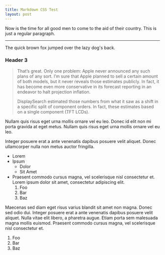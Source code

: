 ```yaml
---
title: Markdown CSS Test
layout: post
---
```


Now is the time for all good men to come to
the aid of their country. This is just a
regular paragraph.

---

The quick brown fox jumped over the lazy
dog's back.

### Header 3

> That’s great. Only one problem: Apple never announced any such plans of any sort. I’m sure that Apple planned to sell a certain amount of both models, but it never reveals those estimates publicly. In fact, it has become even more conservative in its forecast reporting in an endeavor to halt projection inflation.
>
> DisplaySearch estimated those numbers from what it saw as a shift in a specific split of component orders. In fact, these estimates based on a single component (TFT LCDs).

Nullam quis risus eget urna mollis ornare vel eu leo. Donec id elit non mi porta gravida at eget metus. Nullam quis risus eget urna mollis ornare vel eu leo.

Integer posuere erat a ante venenatis dapibus posuere velit aliquet. Donec ullamcorper nulla non metus auctor fringilla.

* Lorem
* Ipsum
	- Dolor
	- Sit Amet
* Praesent commodo cursus magna, vel scelerisque nisl consectetur et. Lorem ipsum dolor sit amet, consectetur adipiscing elit.
	1. Foo
	2. Bar
	3. Baz

Maecenas sed diam eget risus varius blandit sit amet non magna. Donec sed odio dui. Integer posuere erat a ante venenatis dapibus posuere velit aliquet. Nulla vitae elit libero, a pharetra augue. Etiam porta sem malesuada magna mollis euismod. Praesent commodo cursus magna, vel scelerisque nisl consectetur et.

1. Foo
2. Bar
3. Baz